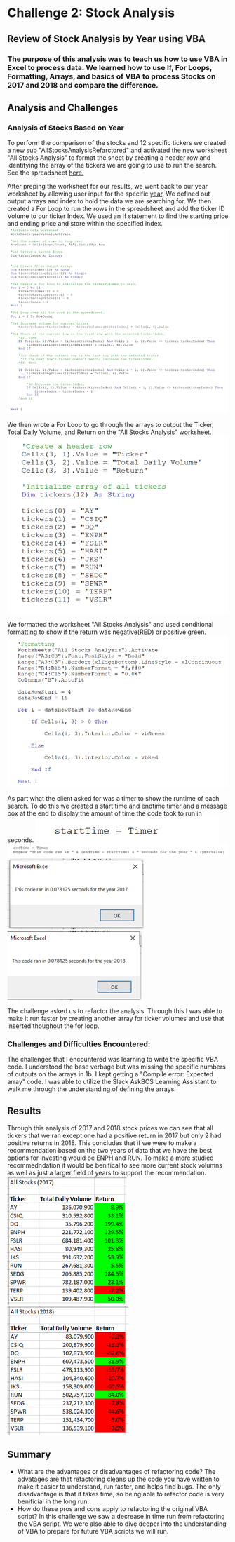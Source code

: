 # **Challenge 2: Stock Analysis**
## Review of Stock Analysis by Year using VBA 
### The purpose of this analysis was to teach us how to use VBA in Excel to process data. We learned how to use If, For Loops, Formatting, Arrays, and basics of VBA to process Stocks on 2017 and 2018 and compare the difference.
## Analysis and Challenges
### **Analysis of Stocks Based on Year** 
To perform the comparison of the stocks and 12 specific tickers we created a new sub "AllStocksAnalysisRefarctored" and activated the new worksheet "All Stocks Analysis" to format the sheet by creating a header row and identifying the array of the tickers we are going to use to run the search. See the spreadsheet [here.](https://github.com/mthalken/stock-analysis/blob/main/VBA_Challenge.xlsm)

After preping the worksheet for our results, we went back to our year worksheet by allowing user input for the specific [year](https://github.com/mthalken/stock-analysis/blob/main/User_Input_Box.PNG). We defined out output arrays and index to hold the data we are searching for. We then created a For Loop to run the rows in the spreadsheet and add the ticker ID Volume to our ticker Index. We used an If statement to find the starting price and ending price and store within the specified index. ![png](https://github.com/mthalken/stock-analysis/blob/main/For_Loops_%26_If_Statements.PNG)

We then wrote a For Loop to go through the arrays to output the Ticker, Total Daily Volume, and Return on the "All Stocks Analysis" worksheet. ![png](https://github.com/mthalken/stock-analysis/blob/main/Header_Row.png)

We formatted the worksheet "All Stocks Analysis" and used conditional formatting to show if the return was negative(RED) or positive green. ![png](https://github.com/mthalken/stock-analysis/blob/main/formatting.PNG)

As part what the client asked for was a timer to show the runtime of each search. To do this we created a start time and endtime timer and a message box at the end to display the amount of time the code took to run in seconds. ![png](https://github.com/mthalken/stock-analysis/blob/main/Start_Time_Code.PNG)![png](https://github.com/mthalken/stock-analysis/blob/main/End_Time_Code.PNG)![png](https://github.com/mthalken/stock-analysis/blob/main/VBA_Challenge_2017.png)![png](https://github.com/mthalken/stock-analysis/blob/main/VBA_Challenge_2018.png)

The challenge asked us to refactor the analysis. Through this I was able to make it run faster by creating another array for ticker volumes and use that inserted thoughout the for loop. 

### **Challenges and Difficulties Encountered:** 
The challenges that I encountered was learning to write the specific VBA code. I understood the base verbage but was missing the specific numbers of outputs on the arrays in 1b. I kept getting a "Compile error: Expected array" code. I was able to utilize the Slack AskBCS Learning Assistant to walk me through the understanding of defining the arrays. 
## Results
Through this analysis of 2017 and 2018 stock prices we can see that all tickers that we ran except one had a positive return in 2017 but only 2 had positive returns in 2018. This concludes that if we were to make a recommendation based on the two years of data that we have the best options for investing would be ENPH and RUN. To make a more studied recommedndation it would be benifical to see more current stock volumns as well as just a larger field of years to support the recommendation. ![png](https://github.com/mthalken/stock-analysis/blob/main/2017_All_Stock_Analysis.PNG)![png](https://github.com/mthalken/stock-analysis/blob/main/2018_All_Stock_Analysis.PNG)

## Summary
- What are the advantages or disadvantages of refactoring code?
    The advatages are that refactoring cleans up the code you have written to make it easier to understand, run faster, and helps find bugs. The only disadvantage is that it takes time, so being able to refactor code is very benificial in the long run. 
- How do these pros and cons apply to refactoring the original VBA script?
    In this challenge we saw a decrease in time run from refactoring the VBA script. We were also able to dive deeper into the understanding of VBA to prepare for future VBA scripts we will run. 
